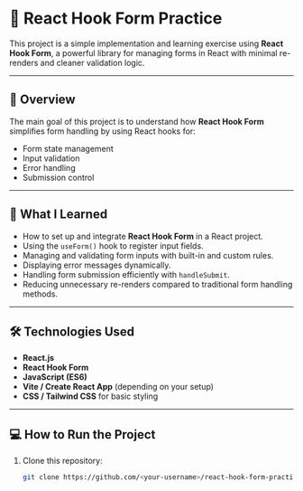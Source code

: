 # 📘 React Hook Form Practice

This project is a simple implementation and learning exercise using **React Hook Form**, a powerful library for managing forms in React with minimal re-renders and cleaner validation logic.

---

## 🚀 Overview
The main goal of this project is to understand how **React Hook Form** simplifies form handling by using React hooks for:
- Form state management  
- Input validation  
- Error handling  
- Submission control  

---

## 🧠 What I Learned
- How to set up and integrate **React Hook Form** in a React project.  
- Using the `useForm()` hook to register input fields.  
- Managing and validating form inputs with built-in and custom rules.  
- Displaying error messages dynamically.  
- Handling form submission efficiently with `handleSubmit`.  
- Reducing unnecessary re-renders compared to traditional form handling methods.

---

## 🛠️ Technologies Used
- **React.js**  
- **React Hook Form**  
- **JavaScript (ES6)**  
- **Vite / Create React App** (depending on your setup)  
- **CSS / Tailwind CSS** for basic styling  

---

## 💻 How to Run the Project
1. Clone this repository:
   ```bash
   git clone https://github.com/<your-username>/react-hook-form-practice.git
